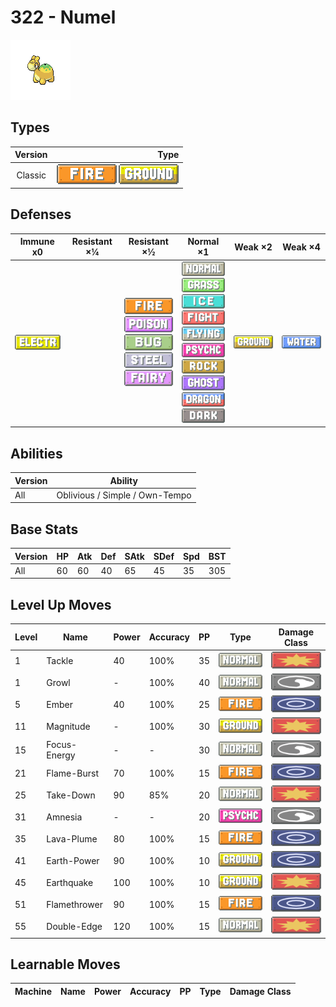 # 322 - Numel

![numel](../img/pokemon/322.png)

## Types

| Version | Type                                                              |
| :-----: | ----------------------------------------------------------------: |
| Classic | ![fire](../img/types/fire.png) ![ground](../img/types/ground.png) |

## Defenses

| Immune x0                              | Resistant ×¼ | Resistant ×½                                                                                                                                                                     | Normal ×1                                                                                                                                                                                                                                                                                                                                                                             | Weak ×2                            | Weak ×4                          |
| -------------------------------------- | ------------ | -------------------------------------------------------------------------------------------------------------------------------------------------------------------------------- | ------------------------------------------------------------------------------------------------------------------------------------------------------------------------------------------------------------------------------------------------------------------------------------------------------------------------------------------------------------------------------------- | ---------------------------------- | -------------------------------- |
| ![electric](../img/types/electric.png) |              | ![fire](../img/types/fire.png)<br/>![poison](../img/types/poison.png)<br/>![bug](../img/types/bug.png)<br/>![steel](../img/types/steel.png)<br/>![fairy](../img/types/fairy.png) | ![normal](../img/types/normal.png)<br/>![grass](../img/types/grass.png)<br/>![ice](../img/types/ice.png)<br/>![fighting](../img/types/fighting.png)<br/>![flying](../img/types/flying.png)<br/>![psychic](../img/types/psychic.png)<br/>![rock](../img/types/rock.png)<br/>![ghost](../img/types/ghost.png)<br/>![dragon](../img/types/dragon.png)<br/>![dark](../img/types/dark.png) | ![ground](../img/types/ground.png) | ![water](../img/types/water.png) |

## Abilities

| Version | Ability                        |
| ------- | ------------------------------ |
| All     | Oblivious / Simple / Own-Tempo |

## Base Stats

| Version | HP | Atk | Def | SAtk | SDef | Spd | BST |
| ------- | -- | --- | --- | ---- | ---- | --- | --- |
| All     | 60 | 60  | 40  | 65   | 45   | 35  | 305 |

## Level Up Moves

| Level | Name         | Power | Accuracy | PP | Type                                 | Damage Class                           |
| ----- | ------------ | ----- | -------- | -- | ------------------------------------ | -------------------------------------- |
| 1     | Tackle       | 40    | 100%     | 35 | ![normal](../img/types/normal.png)   | ![physical](../img/types/physical.png) |
| 1     | Growl        | -     | 100%     | 40 | ![normal](../img/types/normal.png)   | ![status](../img/types/status.png)     |
| 5     | Ember        | 40    | 100%     | 25 | ![fire](../img/types/fire.png)       | ![special](../img/types/special.png)   |
| 11    | Magnitude    | -     | 100%     | 30 | ![ground](../img/types/ground.png)   | ![physical](../img/types/physical.png) |
| 15    | Focus-Energy | -     | -        | 30 | ![normal](../img/types/normal.png)   | ![status](../img/types/status.png)     |
| 21    | Flame-Burst  | 70    | 100%     | 15 | ![fire](../img/types/fire.png)       | ![special](../img/types/special.png)   |
| 25    | Take-Down    | 90    | 85%      | 20 | ![normal](../img/types/normal.png)   | ![physical](../img/types/physical.png) |
| 31    | Amnesia      | -     | -        | 20 | ![psychic](../img/types/psychic.png) | ![status](../img/types/status.png)     |
| 35    | Lava-Plume   | 80    | 100%     | 15 | ![fire](../img/types/fire.png)       | ![special](../img/types/special.png)   |
| 41    | Earth-Power  | 90    | 100%     | 10 | ![ground](../img/types/ground.png)   | ![special](../img/types/special.png)   |
| 45    | Earthquake   | 100   | 100%     | 10 | ![ground](../img/types/ground.png)   | ![physical](../img/types/physical.png) |
| 51    | Flamethrower | 90    | 100%     | 15 | ![fire](../img/types/fire.png)       | ![special](../img/types/special.png)   |
| 55    | Double-Edge  | 120   | 100%     | 15 | ![normal](../img/types/normal.png)   | ![physical](../img/types/physical.png) |

## Learnable Moves

| Machine | Name | Power | Accuracy | PP | Type | Damage Class |
| ------- | ---- | ----- | -------- | -- | ---- | ------------ |